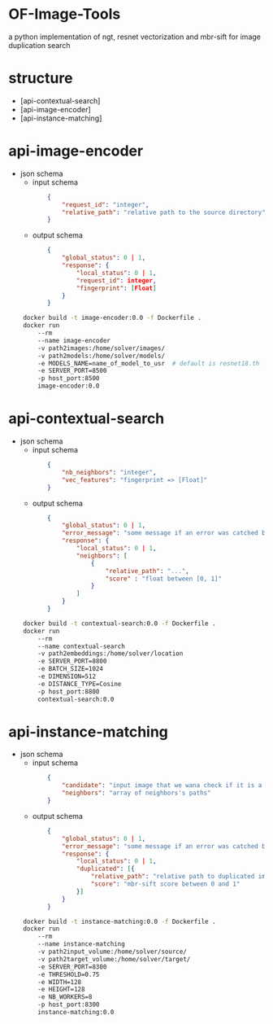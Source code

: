 # OF-Image-Tools
a python implementation of ngt, resnet vectorization and mbr-sift for image duplication search

# structure 
* [api-contextual-search]
* [api-image-encoder]
* [api-instance-matching]

# api-image-encoder
* json schema 
    * input schema 
        ```json
            {
                "request_id": "integer",
                "relative_path": "relative path to the source directory" 
            }
        ```
    * output schema
        ```json
            {
                "global_status": 0 | 1,
                "response": {
                    "local_status": 0 | 1, 
                    "request_id": integer, 
                    "fingerprint": [Float]
                }
            }
        ```

```bash
    docker build -t image-encoder:0.0 -f Dockerfile .
    docker run 
        --rm
        --name image-encoder
        -v path2images:/home/solver/images/
        -v path2models:/home/solver/models/
        -e MODELS_NAME=name_of_model_to_usr  # default is resnet18.th
        -e SERVER_PORT=8500
        -p host_port:8500
        image-encoder:0.0
``` 

# api-contextual-search
* json schema 
    * input schema 
        ```json
            {
                "nb_neighbors": "integer",
                "vec_features": "fingerprint => [Float]"  
            }
        ```
    * output schema
        ```json
            {
                "global_status": 0 | 1,
                "error_message": "some message if an error was catched by the server",
                "response": {
                    "local_status": 0 | 1, 
                    "neighbors": [
                        {
                            "relative_path": "...", 
                            "score" : "float between [0, 1]"
                        }
                    ]
                }
            }
        ```

```bash
    docker build -t contextual-search:0.0 -f Dockerfile .
    docker run 
        --rm 
        --name contextual-search
        -v path2embeddings:/home/solver/location
        -e SERVER_PORT=8800
        -e BATCH_SIZE=1024
        -e DIMENSION=512
        -e DISTANCE_TYPE=Cosine
        -p host_port:8800
        contextual-search:0.0
```

# api-instance-matching
* json schema 
    * input schema 
        ```json
            {
                "candidate": "input image that we wana check if it is a duplication",
                "neighbors": "array of neighbors's paths"   
            }
        ```
    * output schema
        ```json
            {
                "global_status": 0 | 1,
                "error_message": "some message if an error was catched by the server",
                "response": {
                    "local_status": 0 | 1, 
                    "duplicated": [{
                        "relative_path": "relative path to duplicated image", 
                        "score": "mbr-sift score between 0 and 1"
                    }]
                }
            }
        ```

```bash
    docker build -t instance-matching:0.0 -f Dockerfile .
    docker run
        --rm
        --name instance-matching
        -v path2input_volume:/home/solver/source/
        -v path2target_volume:/home/solver/target/
        -e SERVER_PORT=8300
        -e THRESHOLD=0.75
        -e WIDTH=128
        -e HEIGHT=128
        -e NB_WORKERS=8
        -p host_port:8300
        instance-matching:0.0
```
